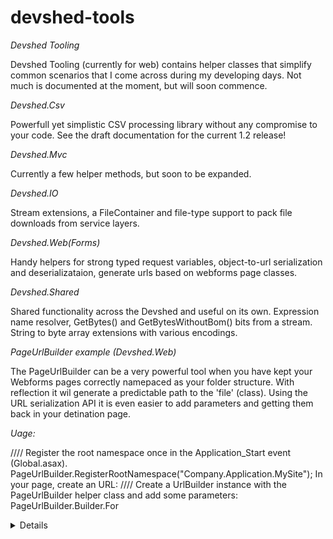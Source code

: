 # devshed-tools
*Devshed Tooling*

Devshed Tooling (currently for web) contains helper classes that simplify common scenarios that I come across during my developing days. Not much is documented at the moment, but will soon commence.

*Devshed.Csv*

Powerfull yet simplistic CSV processing library without any compromise to your code. See the draft documentation for the current 1.2 release!

*Devshed.Mvc*

Currently a few helper methods, but soon to be expanded.

*Devshed.IO*

Stream extensions, a FileContainer and file-type support to pack file downloads from service layers.

*Devshed.Web(Forms)*

Handy helpers for strong typed request variables, object-to-url serialization and deserializataion, generate urls based on webforms page classes.

*Devshed.Shared*

Shared functionality across the Devshed and useful on its own. Expression name resolver, GetBytes() and GetBytesWithoutBom() bits from a stream. String to byte array extensions with various encodings.

*PageUrlBuilder example (Devshed.Web)*

The PageUrlBuilder can be a very powerful tool when you have kept your Webforms pages correctly namepaced as your folder structure. With reflection it wil generate a predictable path to the 'file' (class). Using the URL serialization API it is even easier to add parameters and getting them back in your detination page.

*Uage:*

//// Register the root namespace once in the Application_Start event (Global.asax).
PageUrlBuilder.RegisterRootNamespace("Company.Application.MySite");
In your page, create an URL: 
//// Create a UrlBuilder instance with the PageUrlBuilder helper class and add some parameters:
PageUrlBuilder.Builder.For<Details>(new { UserId = 1 }); 
Contact

NuGet - Twitter - Blog

